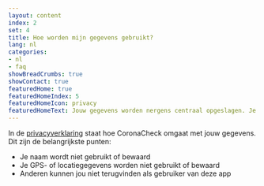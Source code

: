 ```yaml
---
layout: content
index: 2
set: 4
title: Hoe worden mijn gegevens gebruikt?
lang: nl
categories:
- nl
- faq
showBreadCrumbs: true
showContact: true
featuredHome: true
featuredHomeIndex: 5
featuredHomeIcon: privacy
featuredHomeText: Jouw gegevens worden nergens centraal opgeslagen. Je GPS- of locatiegegevens worden niet gebruikt of bewaard.
---
```

In de [privacyverklaring](/nl/privacy) staat hoe CoronaCheck omgaat met jouw gegevens. Dit zijn de belangrijkste punten:

- Je naam wordt niet gebruikt of bewaard
- Je GPS- of locatiegegevens worden niet gebruikt of bewaard
- Anderen kunnen jou niet terugvinden als gebruiker van deze app
